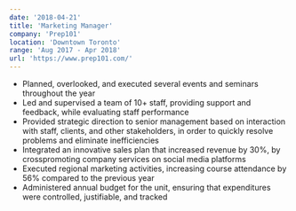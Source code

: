 ```yaml
---
date: '2018-04-21'
title: 'Marketing Manager'
company: 'Prep101'
location: 'Downtown Toronto'
range: 'Aug 2017 - Apr 2018'
url: 'https://www.prep101.com/'
---
```


- Planned, overlooked, and executed several events and seminars throughout the year
- Led and supervised a team of 10+ staff, providing support and feedback, while evaluating staff performance
- Provided strategic direction to senior management based on interaction with staff, clients, and other stakeholders, in order to quickly resolve problems and eliminate inefficiencies
- Integrated an innovative sales plan that increased revenue by 30%, by crosspromoting company services on social media platforms 
- Executed regional marketing activities, increasing course attendance by 56% compared to the previous year
- Administered annual budget for the unit, ensuring that expenditures were controlled, justifiable, and tracked
